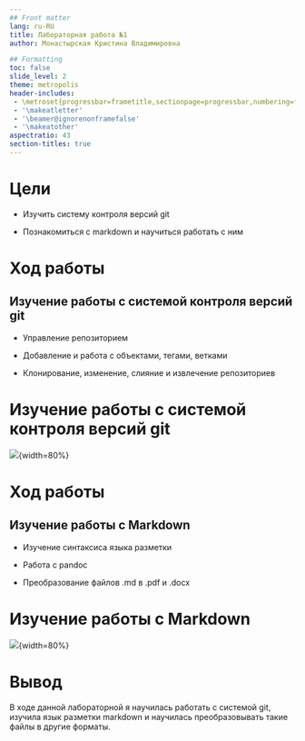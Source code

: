 ```yaml
---
## Front matter
lang: ru-RU
title: Лабораторная работа №1
author: Монастырская Кристина Владимировна

## Formatting
toc: false
slide_level: 2
theme: metropolis
header-includes: 
 - \metroset{progressbar=frametitle,sectionpage=progressbar,numbering=fraction}
 - '\makeatletter'
 - '\beamer@ignorenonframefalse'
 - '\makeatother'
aspectratio: 43
section-titles: true
---
```


# Цели

- Изучить систему контроля версий git

- Познакомиться с markdown и научиться работать с ним

# Ход работы

## Изучение работы с системой контроля версий git

- Управление репозиторием

- Добавление и работа с объектами, тегами, ветками

- Клонирование, изменение, слияние и извлечение репозиториев

# Изучение работы с системой контроля версий git 
![](images/img2.jpg){width=80%}

# Ход работы

## Изучение работы с Markdown

- Изучение синтаксиса языка разметки

- Работа с pandoc

- Преобразование файлов .md в .pdf и .docx

# Изучение работы с Markdown

![](images/img1.jpg){width=80%}



# Вывод

В ходе данной лабораторной я научилась работать с системой git, изучила язык разметки markdown и научилась преобразовывать такие файлы в другие форматы.
